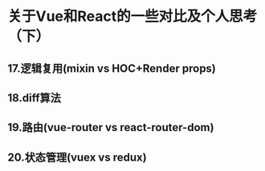 # 关于Vue和React的一些对比及个人思考（下）

## 17.逻辑复用(mixin vs HOC+Render props)
## 18.diff算法
## 19.路由(vue-router vs react-router-dom)
## 20.状态管理(vuex vs redux)
